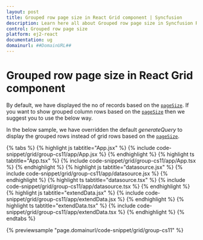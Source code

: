 ```yaml
---
layout: post
title: Grouped row page size in React Grid component | Syncfusion
description: Learn here all about Grouped row page size in Syncfusion React Grid component of Syncfusion Essential JS 2 and more.
control: Grouped row page size 
platform: ej2-react
documentation: ug
domainurl: ##DomainURL##
---
```


# Grouped row page size in React Grid component

By default, we have displayed the no of records based on the [`pageSize`](https://ej2.syncfusion.com/angular/documentation/api/grid/pageSettings/#pagesize). If you want to show grouped column rows based on the [`pageSize`](https://ej2.syncfusion.com/angular/documentation/api/grid/pageSettings/#pagesize) then we suggest you to use the below way.

In the below sample, we have overridden the default *generateQuery* to display the grouped rows instead of grid rows based on the  [`pageSize`](https://ej2.syncfusion.com/angular/documentation/api/grid/pageSettings/#pagesize).

{% tabs %}
{% highlight js tabtitle="App.jsx" %}
{% include code-snippet/grid/group-cs11/app/App.jsx %}
{% endhighlight %}
{% highlight ts tabtitle="App.tsx" %}
{% include code-snippet/grid/group-cs11/app/App.tsx %}
{% endhighlight %}
{% highlight js tabtitle="datasource.jsx" %}
{% include code-snippet/grid/group-cs11/app/datasource.jsx %}
{% endhighlight %}
{% highlight ts tabtitle="datasource.tsx" %}
{% include code-snippet/grid/group-cs11/app/datasource.tsx %}
{% endhighlight %}
{% highlight js tabtitle="extendData.jsx" %}
{% include code-snippet/grid/group-cs11/app/extendData.jsx %}
{% endhighlight %}
{% highlight ts tabtitle="extendData.tsx" %}
{% include code-snippet/grid/group-cs11/app/extendData.tsx %}
{% endhighlight %}
{% endtabs %}

 {% previewsample "page.domainurl/code-snippet/grid/group-cs11" %}